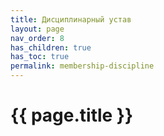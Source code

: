 ```yaml
---
title: Дисциплинарный устав
layout: page
nav_order: 8
has_children: true
has_toc: true
permalink: membership-discipline
---
```


# {{ page.title }}
